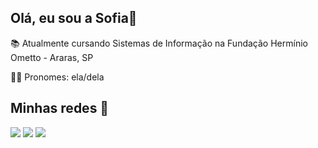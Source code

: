 ## Olá, eu sou a Sofia👋
📚 Atualmente cursando Sistemas de Informação na Fundação Hermínio Ometto - Araras, SP

👩‍💻 Pronomes: ela/dela

## Minhas redes 📱
<div> 
    <a href = "mailto:sofiacamargonunes01@gmail.com"><img src="https://img.shields.io/badge/-Gmail-%23333?style=for-the-badge&logo=gmail&logoColor=white" target="_blank"></a>
    <a href="https://www.linkedin.com/in/sofia-camargo-nunes-a64185304/" target="_blank"><img src="https://img.shields.io/badge/-LinkedIn-%230077B5?style=for-the-badge&logo=linkedin&logoColor=white" target="_blank"></a> 
  <a href="https://github.com/sofia-camargo"<img alt="GitHub Discussions" target="_blank"><img src="![GitHub Discussions](https://img.shields.io/github/discussions/:user/:repo)"></a>

</div>
<!--
**sofia-camargo/sofia-camargo** is a ✨ _special_ ✨ repository because its `README.md` (this file) appears on your GitHub profile.

Here are some ideas to get you started:

- 🔭 I’m currently working on ...
- 🌱 I’m currently learning ...
- 👯 I’m looking to collaborate on ...
- 🤔 I’m looking for help with ...
- 💬 Ask me about ...
- 📫 How to reach me: ...
- 😄 Pronouns: ...
- ⚡ Fun fact: ...
-->
